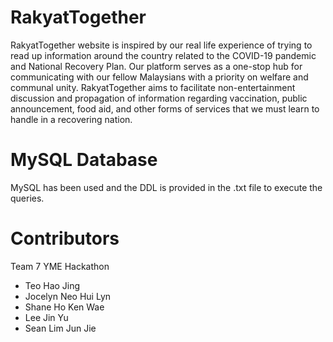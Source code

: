 # RakyatTogether

RakyatTogether website is inspired by our real life experience of trying to read up information around the country related to the COVID-19 pandemic and National Recovery Plan. Our platform serves as a one-stop hub for communicating with our fellow Malaysians with a priority on welfare and communal unity. RakyatTogether aims to facilitate non-entertainment discussion and propagation of information regarding vaccination, public announcement, food aid, and other forms of services that we must learn to handle in a recovering nation.

# MySQL Database
MySQL has been used and the DDL is provided in the .txt file to execute the queries.

# Contributors
Team 7 YME Hackathon
- Teo Hao Jing
- Jocelyn Neo Hui Lyn
- Shane Ho Ken Wae
- Lee Jin Yu
- Sean Lim Jun Jie
